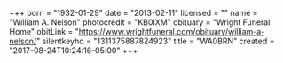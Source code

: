 +++
born = "1932-01-29"
date = "2013-02-11"
licensed = ""
name = "William A. Nelson"
photocredit = "KB0IXM"
obituary = "Wright Funeral Home"
obitLink = "https://www.wrightfuneral.com/obituary/william-a-nelson/"
silentkeyhq = "1311375887824923"
title = "WA0BRN"
created = "2017-08-24T10:24:16-05:00"
+++

